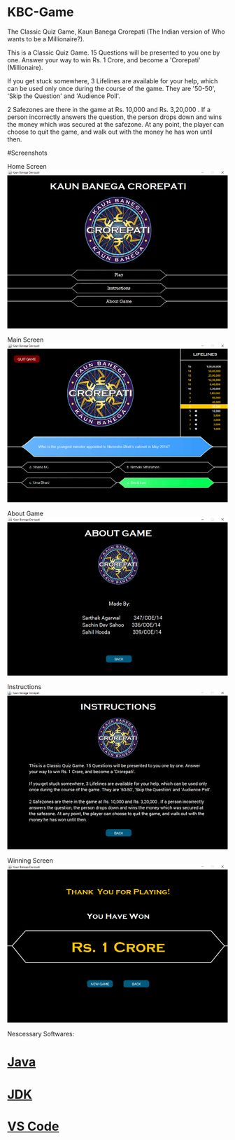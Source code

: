 # KBC-Game
The Classic Quiz Game, Kaun Banega Crorepati (The Indian version of Who wants to be a Millionaire?).

This is a Classic Quiz Game. 15 Questions will be presented to you one by one. Answer your way to win Rs. 1 Crore, and become a 'Crorepati' (Millionaire).

If you get stuck somewhere, 3 Lifelines are available for your help, which can be used only once during the course of the game. They are '50-50', 'Skip the Question' and 'Audience Poll'.

2 Safezones are there in the game at Rs. 10,000 and Rs. 3,20,000 . If a person incorrectly answers the question, the person drops down and wins the money which was secured at the safezone. At any point, the player can choose to quit the game, and walk out with the
money he has won until then.

#Screenshots

Home Screen
![](/ScreenShots/HomeScreen.png?raw=true)

Main Screen
![](/ScreenShots/MainScreen.png?raw=true)

About Game
![](/ScreenShots/AboutGame.png?raw=true)

Instructions
![](/ScreenShots/Instructions.png?raw=true)

Winning Screen
![](/ScreenShots/WinningScreen.png?raw=true)

Nescessary Softwares:
# [Java](https://www.java.com/en/download/)
# [JDK](https://download.oracle.com/java/22/latest/jdk-22_windows-x64_bin.msi)
# [VS Code](https://code.visualstudio.com/sha/download?build=stable&os=win32-x64-user)
